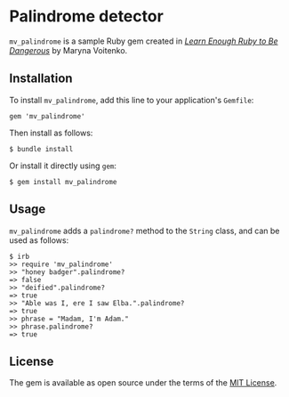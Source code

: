 # Palindrome detector

`mv_palindrome` is a sample Ruby gem created in [*Learn Enough Ruby to Be Dangerous*](https://www.learnenough.com/ruby-tutorial) by Maryna Voitenko.

## Installation

To install `mv_palindrome`, add this line to your application's `Gemfile`:

```
gem 'mv_palindrome'
```

Then install as follows:

```
$ bundle install
```

Or install it directly using `gem`:

```
$ gem install mv_palindrome
```

## Usage

`mv_palindrome` adds a `palindrome?` method to the `String` class, and can be used as follows:

```
$ irb
>> require 'mv_palindrome'
>> "honey badger".palindrome?
=> false
>> "deified".palindrome?
=> true
>> "Able was I, ere I saw Elba.".palindrome?
=> true
>> phrase = "Madam, I'm Adam."
>> phrase.palindrome?
=> true
```

## License

The gem is available as open source under the terms of the [MIT License](https://opensource.org/licenses/MIT).
